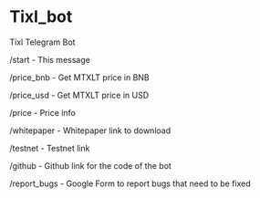 # Tixl_bot
Tixl Telegram Bot

/start - This message

/price_bnb - Get MTXLT price in BNB

/price_usd - Get MTXLT price in USD

/price - Price info

/whitepaper - Whitepaper link to download

/testnet - Testnet link

/github - Github link for the code of the bot

/report_bugs - Google Form to report bugs that need to be fixed

